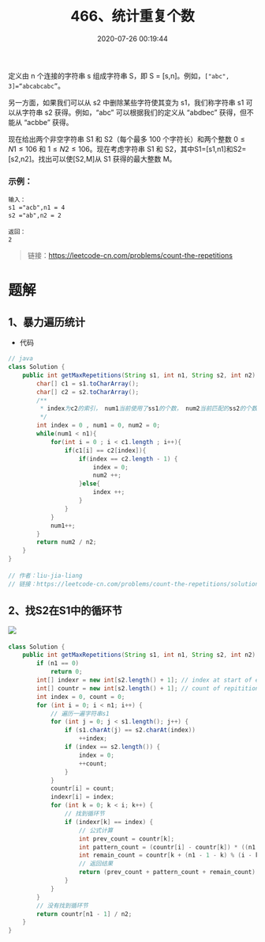 ﻿---
title: 466、统计重复个数
categories:
- leetcode
tags:
  - null
date: 2020-07-26 00:19:44
---

### 

定义由 n 个连接的字符串 s 组成字符串 S，即 S = [s,n]。例如，`["abc", 3]=“abcabcabc”`。

另一方面，如果我们可以从 s2 中删除某些字符使其变为 s1，我们称字符串 s1 可以从字符串 s2 获得。例如，“abc” 可以根据我们的定义从 “abdbec” 获得，但不能从 “acbbe” 获得。

现在给出两个非空字符串 S1 和 S2（每个最多 100 个字符长）和两个整数 $0 ≤ N1 ≤ 106$ 和 $1 ≤ N2 ≤ 106$。现在考虑字符串 S1 和 S2，其中S1=[s1,n1]和S2=[s2,n2]。找出可以使[S2,M]从 S1 获得的最大整数 M。

### 示例：
```
输入：
s1 ="acb",n1 = 4
s2 ="ab",n2 = 2

返回：
2
```

> 链接：https://leetcode-cn.com/problems/count-the-repetitions

# 题解
## 1、暴力遍历统计

- 代码
```java
// java
class Solution {
    public int getMaxRepetitions(String s1, int n1, String s2, int n2) {
        char[] c1 = s1.toCharArray();
        char[] c2 = s2.toCharArray();
        /**
         * index为c2的索引， num1当前使用了ss1的个数， num2当前匹配的ss2的个数
         */
        int index = 0 , num1 = 0, num2 = 0;
        while(num1 < n1){
            for(int i = 0 ; i < c1.length ; i++){
                if(c1[i] == c2[index]){
                    if(index == c2.length - 1) {
                        index = 0;
                        num2 ++;
                    }else{
                        index ++;
                    }      
                }
            }
            num1++;
        }
        return num2 / n2;
    }
}

// 作者：liu-jia-liang
// 链接：https://leetcode-cn.com/problems/count-the-repetitions/solution/javajie-fa-by-liu-jia-liang-9/
```
## 2、找S2在S1中的循环节
![](\../../images/466-count_the_repititions.png)
```Java
class Solution {
    public int getMaxRepetitions(String s1, int n1, String s2, int n2) {
        if (n1 == 0)
            return 0;
        int[] indexr = new int[s2.length() + 1]; // index at start of each s1 block
        int[] countr = new int[s2.length() + 1]; // count of repititions till the present s1 block
        int index = 0, count = 0;
        for (int i = 0; i < n1; i++) {
            // 遍历一遍字符串s1
            for (int j = 0; j < s1.length(); j++) {
                if (s1.charAt(j) == s2.charAt(index))
                    ++index;
                if (index == s2.length()) {
                    index = 0;
                    ++count;
                }
            }
            countr[i] = count;
            indexr[i] = index;
            for (int k = 0; k < i; k++) {
                // 找到循环节
                if (indexr[k] == index) {
                    // 公式计算
                    int prev_count = countr[k];
                    int pattern_count = (countr[i] - countr[k]) * ((n1 - 1 - k) / (i - k));
                    int remain_count = countr[k + (n1 - 1 - k) % (i - k)] - countr[k];
                    // 返回结果
                    return (prev_count + pattern_count + remain_count) / n2;
                }
            }
        }
        // 没有找到循环节
        return countr[n1 - 1] / n2;
    }
}
```